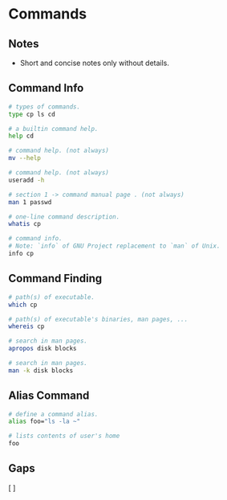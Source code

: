 # Commands

## Notes
- Short and concise notes only without details.

## Command Info

```bash
# types of commands.
type cp ls cd

# a builtin command help.
help cd

# command help. (not always)
mv --help

# command help. (not always)
useradd -h

# section 1 -> command manual page . (not always)
man 1 passwd

# one-line command description.
whatis cp

# command info.
# Note: `info` of GNU Project replacement to `man` of Unix.
info cp
```

## Command Finding

```bash
# path(s) of executable.
which cp

# path(s) of executable's binaries, man pages, ...
whereis cp

# search in man pages.
apropos disk blocks

# search in man pages.
man -k disk blocks
```

## Alias Command
```bash
# define a command alias. 
alias foo="ls -la ~"

# lists contents of user's home 
foo
```

## Gaps
[ ] 